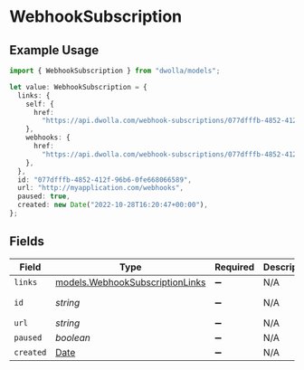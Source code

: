 # WebhookSubscription

## Example Usage

```typescript
import { WebhookSubscription } from "dwolla/models";

let value: WebhookSubscription = {
  links: {
    self: {
      href:
        "https://api.dwolla.com/webhook-subscriptions/077dfffb-4852-412f-96b6-0fe668066589",
    },
    webhooks: {
      href:
        "https://api.dwolla.com/webhook-subscriptions/077dfffb-4852-412f-96b6-0fe668066589/webhooks",
    },
  },
  id: "077dfffb-4852-412f-96b6-0fe668066589",
  url: "http://myapplication.com/webhooks",
  paused: true,
  created: new Date("2022-10-28T16:20:47+00:00"),
};
```

## Fields

| Field                                                                                         | Type                                                                                          | Required                                                                                      | Description                                                                                   | Example                                                                                       |
| --------------------------------------------------------------------------------------------- | --------------------------------------------------------------------------------------------- | --------------------------------------------------------------------------------------------- | --------------------------------------------------------------------------------------------- | --------------------------------------------------------------------------------------------- |
| `links`                                                                                       | [models.WebhookSubscriptionLinks](../models/webhooksubscriptionlinks.md)                      | :heavy_minus_sign:                                                                            | N/A                                                                                           |                                                                                               |
| `id`                                                                                          | *string*                                                                                      | :heavy_minus_sign:                                                                            | N/A                                                                                           | 077dfffb-4852-412f-96b6-0fe668066589                                                          |
| `url`                                                                                         | *string*                                                                                      | :heavy_minus_sign:                                                                            | N/A                                                                                           | http://myapplication.com/webhooks                                                             |
| `paused`                                                                                      | *boolean*                                                                                     | :heavy_minus_sign:                                                                            | N/A                                                                                           | true                                                                                          |
| `created`                                                                                     | [Date](https://developer.mozilla.org/en-US/docs/Web/JavaScript/Reference/Global_Objects/Date) | :heavy_minus_sign:                                                                            | N/A                                                                                           | 2022-10-28T16:20:47+00:00                                                                     |